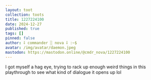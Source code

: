 ```yaml
---
layout: toot
collection: toots
title: 1227224100
date: 2024-12-27
published: true
tags: []
pinned: false
author: ⸸ commander ░ nova ⸸ :~$
avatar: /img/avatar/daemon.jpeg
mastodon: https://mastodon.online/@cmdr_nova/1227224100
---
```


I got myself a hag eye, trying to rack up enough weird things in this playthrough to see what kind of dialogue it opens up lol

